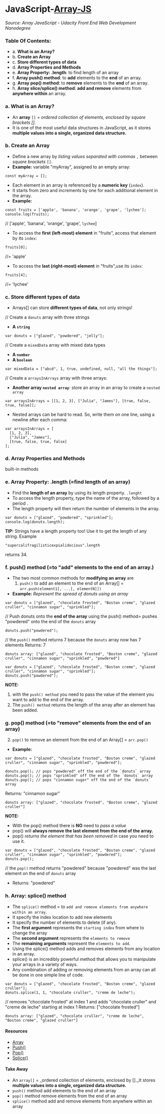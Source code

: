 # JavaScript-[Array-JS](-Array-JavaScript)
_Source: Array JavaScript - Udacity Front End Web Development Nanodegree_


### Table Of Contents:
- a. __What is an Array?__
- b. __Create an Array__
- c. __Store different types of data__
- d. __Array Properties and Methods__
- e. __Array Property: .length__: to find length of an array
- f. __Array push() method__: to __add__ elements to the __end__ of an array.
- g. __Array pop() method__: to __remove__ elements to the __end__ of an array.
- h. __Array slice/splice() method__: __add and remove__ elements from __anywhere within__ an array.

### a. What is an Array?
- An __array__ `[]` = _ordered collection of elements, enclosed by square brackets []._
- It is one of the most useful data structures in JavaScript, as it stores __multiple values into a single, organized data structure.__ 

### b. Create an Array
- Define a new array by _listing values_ _separated with commas_ `,` between _square brackets_ `[]`.
- __Example:__  variable "myArray", assigned to an empty array:
```
const myArray = [];
```
- Each element in an array is referenced by a __numeric key__ (`index`).
- It starts from zero and increments by one for each additional element in the array. 
- __Example:__ 
```
const fruits = ['apple', 'banana', 'orange', 'grape', 'lychee'];
console.log(fruits);
```
// ['apple', 'banana', 'orange', 'grape', `lychee`]

- To access the __first (left-most) element__ in "fruits", access that element by its `index`:
```
fruits[0];
```
//= 'apple'
- To access the __last (right-most) element__ in "fruits",use its `index`:
```
fruits[4];
```
//= 'lychee'

### c. Store different types of data
- Arrays[] can store __different types of data__, not only strings!

// Create a `donuts` array with three strings
  * __A `string`__
```
var donuts = ["glazed", "powdered", "jelly"];
```  
// Create a `mixedData` array with mixed data types
  * __A `number`__
  * __A `boolean`__
```
var mixedData = ["abcd", 1, true, undefined, null, "all the things"];
```
// Create a `arraysInArrays` array with three arrays:
  * __Another array `nested array`__: store an array in an array to create a `nested array`
```
var arraysInArrays = [[1, 2, 3], ["Julia", "James"], [true, false, true, false]];
```
- Nested arrays can be hard to read. So, write them on one line, using a newline after each comma:
```
var arraysInArrays = [
  [1, 2, 3], 
  ["Julia", "James"], 
  [true, false, true, false]
];
```
### d. __Array Properties and Methods__
built-in methods

### e. __Array Property: .length__ (=find length of an array)
- Find the __length of an array__ by using its length property. `.lenght`
- To access the length property, type the name of the array, followed by a period .
- The length property will then return the number of elements in the array.
```
var donuts = ["glazed", "powdered", "sprinkled"];
console.log(donuts.length);
```
__TIP:__ Strings have a length property too! Use it to get the length of any string. 
Example
```
"supercalifragilisticexpialidocious".length 
```
returns 34.

### f. __push() method__ (=to "add" elements to the end of an array.)
- The two most common methods for __modifying an array__ are 
  1) `push()` to add an element to the end of an Array[] = `arr.push(element1[, ...[, elementN]])`
- __Example:__ _Represent the spread of donuts using an array_
```
var donuts = ["glazed", "chocolate frosted", "Boston creme", "glazed cruller", "cinnamon sugar", "sprinkled"];
```
// Push donuts onto the __end of the array__ using the push() method= pushes "powdered" onto the end of the `donuts` array
```
donuts.push("powdered"); 
```
// the `push()` method returns 7 because the `donuts` array now has 7 elements
Returns: 7
```
donuts array: ["glazed", "chocolate frosted", "Boston creme", "glazed cruller", "cinnamon sugar", "sprinkled", "powdered"]
```
```
var donuts = ["glazed", "chocolate frosted", "Boston creme", "glazed cruller", "cinnamon sugar", "sprinkled"];
donuts.push("powdered"); 
```
__NOTE:__ 
  1) with the `push() method` you need to pass the value of the element you want to add to the end of the array. 
  2) The `push() method` returns the length of the array after an element has been added.

### g. __pop() method__ (=to "remove" elements from the end of an array)
  2) `pop()` to remove an element from the end of an Array[] = `arr.pop()`
  - __Example:__
```
var donuts = ["glazed", "chocolate frosted", "Boston creme", "glazed cruller", "cinnamon sugar", "sprinkled", "powdered"];
```
```
donuts.pop(); // pops "powdered" off the end of the `donuts` array
donuts.pop(); // pops "sprinkled" off the end of the `donuts` array
donuts.pop(); // pops "cinnamon sugar" off the end of the `donuts` array
```
Returns: "cinnamon sugar"
```
donuts array: ["glazed", "chocolate frosted", "Boston creme", "glazed cruller"]
```
__NOTE:__ 
- With the pop() method there is __NO__ need to _pass a value_ 
- pop() will __always remove the last element from the end of the array.__ 
- pop() _returns the element that has been removed_ in case you need to use it.

```
var donuts = ["glazed", "chocolate frosted", "Boston creme", "glazed cruller", "cinnamon sugar", "sprinkled", "powdered"];
donuts.pop(); 
```
// the `pop()` method returns "powdered" because "powdered" was the last element on the end of `donuts` array
- Returns: "powdered"

### h. __Array: splice() method__
- The `splice()` method = to `add and remove elements from anywhere within an array`.
- It specify the index location to add new elements
- It specify the number of elements to delete (if any).
- The __first argument__ represents the `starting index` from where to change the array
- The __second argument__ represents the `elements to remove`
- The __remaining arguments__ represent the `elements to add`.
- Using the splice() method adds and removes elements from any location in an array.
- splice() is an incredibly powerful method that allows you to manipulate your arrays in a variety of ways. 
- Any combination of adding or removing elements from an array can all be done in one simple line of code.
```
var donuts = ["glazed", "chocolate frosted", "Boston creme", "glazed cruller"];
donuts.splice(1, 1, "chocolate cruller", "creme de leche"); 
```
// removes "chocolate frosted" at index 1 and adds "chocolate cruller" and "creme de leche" starting at index 1
Returns: ["chocolate frosted"]
```
donuts array: ["glazed", "chocolate cruller", "creme de leche", "Boston creme", "glazed cruller"]
```
#### Resources 
- [Array](https://developer.mozilla.org/en-US/docs/Web/JavaScript/Reference/Global_Objects/Array)
- [Push()](https://developer.mozilla.org/en-US/docs/Web/JavaScript/Reference/Global_Objects/Array/push)
- [Pop()](https://developer.mozilla.org/en-US/docs/Web/JavaScript/Reference/Global_Objects/Array/pop)
- [Splice()](https://developer.mozilla.org/en-US/docs/Web/JavaScript/Reference/Global_Objects/Array/splice)

#### Take Away
- An `array[]` = _ordered collection of elements, enclosed by []._It stores __multiple values into a single, organized data structure.__ 
-  `push()` method add elements to the end of an array
-  `pop()` method remove elements from the end of an array
-  `splice()` method add and remove elements from anywhere within an array

